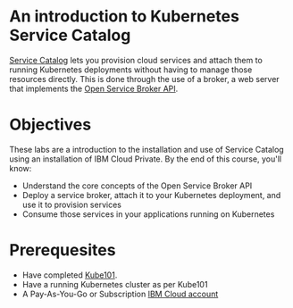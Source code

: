# An introduction to Kubernetes Service Catalog

[Service Catalog](https://github.com/kubernetes-incubator/service-catalog) lets you provision cloud services and attach them to running Kubernetes deployments 
without having to manage those resources directly. This is done through the use of a broker, a web
server that implements the [Open Service Broker API](https://www.openservicebrokerapi.org/).

# Objectives
These labs are a introduction to the installation and use of Service Catalog using an installation of IBM Cloud Private. By the end of this course, you'll know:
* Understand the core concepts of the Open Service Broker API
* Deploy a service broker, attach it to your Kubernetes deployment, and use it to provision services
* Consume those services in your applications running on Kubernetes

# Prerequesites
* Have completed [Kube101](https://github.com/IBM/kube101/tree/master/workshop).
* Have a running Kubernetes cluster as per Kube101
* A Pay-As-You-Go or Subscription [IBM Cloud account](https://console.bluemix.net/registration/)
